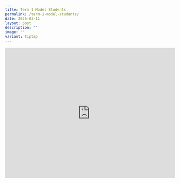 ```yaml
---
title: Term 1 Model Students
permalink: /term-1-model-students/
date: 2025-03-11
layout: post
description: ""
image: ""
variant: tiptap
---
```

<div class="iframe-wrapper">
<iframe style="border:none;overflow:hidden" height="429" width="560" allowfullscreen="true" frameborder="0" src="https://www.facebook.com/plugins/video.php?height=314&amp;href=https%3A%2F%2Fwww.facebook.com%2Fcompassvalepri%2Fvideos%2F1185836493107205%2F&amp;show_text=true&amp;width=560&amp;t=0"></iframe>
</div>
<p></p>